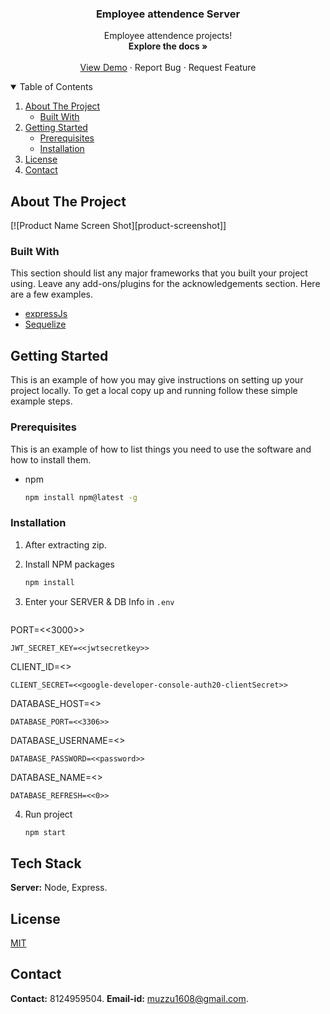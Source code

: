 <!-- PROJECT LOGO -->

<p align="center">

  <h3 align="center">Employee attendence Server</h3>

  <p align="center">
    Employee attendence projects!
    <br />
    <a><strong>Explore the docs »</strong></a>
    <br />
    <br />
    <a href="http://localhost:3000/">View Demo</a>
    ·
    <a>Report Bug</a>
    ·
    <a>Request Feature</a>
  </p>
</p>



<!-- TABLE OF CONTENTS -->
<details open="open">
  <summary>Table of Contents</summary>
  <ol>
    <li>
      <a href="#about-the-project">About The Project</a>
      <ul>
        <li><a href="#built-with">Built With</a></li>
      </ul>
    </li>
    <li>
      <a href="#getting-started">Getting Started</a>
      <ul>
        <li><a href="#prerequisites">Prerequisites</a></li>
        <li><a href="#installation">Installation</a></li>
      </ul>
    </li>
    <li><a href="#license">License</a></li>
    <li><a href="#contact">Contact</a></li>
  </ol>
</details>



<!-- ABOUT THE PROJECT -->
## About The Project

[![Product Name Screen Shot][product-screenshot]]


### Built With

This section should list any major frameworks that you built your project using. Leave any add-ons/plugins for the acknowledgements section. Here are a few examples.
* [expressJs](https://expressjs.com/)
* [Sequelize](https://sequelize.org)



<!-- GETTING STARTED -->
## Getting Started

This is an example of how you may give instructions on setting up your project locally.
To get a local copy up and running follow these simple example steps.

### Prerequisites

This is an example of how to list things you need to use the software and how to install them.
* npm
  ```sh
  npm install npm@latest -g
  ```

### Installation

1. After extracting zip.

2. Install NPM packages
   ```sh
   npm install
   ```
3. Enter your SERVER & DB Info in `.env`
   ```JS
  PORT=<<3000>>
  ```
  JWT_SECRET_KEY=<<jwtsecretkey>>
  ```
  CLIENT_ID=<<google-developer-console-auth20-clientID>>
  ```
  CLIENT_SECRET=<<google-developer-console-auth20-clientSecret>>
  ```

  DATABASE_HOST=<<localhost>>
  ```
  DATABASE_PORT=<<3306>>
  ```
  DATABASE_USERNAME=<<root>>
  ```
  DATABASE_PASSWORD=<<password>>
  ```
  DATABASE_NAME=<<test>>
  ```
  DATABASE_REFRESH=<<0>>
   ```
4. Run project
   ```sh
   npm start
   ```

## Tech Stack

**Server:** Node, Express.

<!-- LICENSE -->
## License

[MIT](https://choosealicense.com/licenses/mit/)


<!-- CONTACT -->
## Contact

**Contact:** 8124959504.
**Email-id:** muzzu1608@gmail.com.